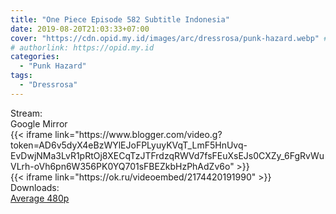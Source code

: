 ```yaml
---
title: "One Piece Episode 582 Subtitle Indonesia"
date: 2019-08-20T21:03:33+07:00
cover: "https://cdn.opid.my.id/images/arc/dressrosa/punk-hazard.webp" # Optional, cover
# authorlink: https://opid.my.id
categories:
  - "Punk Hazard"
tags:
  - "Dressrosa"
---
```

<div class="ui menu violet borderless inverted">
  <div class="header item active">
        Stream:
    </div>
  <a class="active item" data-tab="google">
    <i class="google drive icon"></i> Google
  </a>
  <a class="item nounderline" data-tab="mirror">
    <i class="odnoklassniki icon"></i> Mirror
  </a>
</div>
<div class="ui bottom attached tab segment active" style="border:0 !important;" data-tab="google">
{{< iframe link="https://www.blogger.com/video.g?token=AD6v5dyX4eBzWYlEJoFPLyuyKVqT_LmF5HnUvq-EvDwjNMa3LvR1pRtOj8XECqTzJTFrdzqRWVd7fsFEuXsEJs0CXZy_6FgRvWuVLrh-oVh6pn6W356PK0YQ701sFBEZkbHzPhAdZv6o" >}}
</div>
<div class="ui bottom attached tab segment" style="border:0 !important;" data-tab="mirror">
{{< iframe link="https://ok.ru/videoembed/2174420191990" >}}
</div>
<div class="ui menu violet borderless inverted">
  <div class="header item active">
        Downloads:
    </div>
  <a class="item nounderline" href="https://ouo.io/CCMdmU" target="_blank" rel="dofollow"><i class="google drive icon"></i>
    Average 480p</a>
</div>